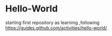 # Hello-World
starting first repository as learning ,following https://guides.github.com/activities/hello-world/
